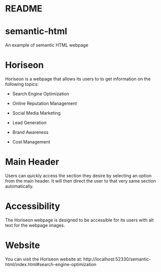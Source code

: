 # README

# semantic-html
An example of semantic HTML webpage 

# Horiseon
Horiseon is a webpage that allows its users to to get information on the following topics:

* Search Engine Optimization

* Online Reputation Management

* Social Media Marketing 

* Lead Generation

* Brand Awareness

* Cost Management 

# Main Header
Users can quickly access the section they desire by selecting an option from the main header. It will then direct the user to that very same section automatically.  

# Accessibility
The Horiseon webpage is designed to be accessible for its users with alt text for the webpage images. 

# Website
You can visit the Horiseon website at: 
http://localhost:52330/semantic-html/index.html#search-engine-optimization

